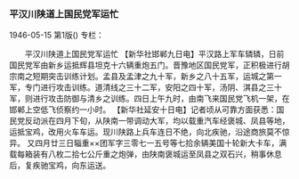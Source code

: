 ### 平汉川陕道上国民党军运忙

1946-05-15
第1版()
专栏：

　　平汉川陕道上国民党军运忙
    【新华社邯郸九日电】平汉路上军车辚辚，日前国民党军由新乡运抵辉县坦克十六辆重炮五门。晋豫地区国民党军，正积极进行胡宗南之短期突击训练计划。孟县及孟津之九十军，新乡之八十五军，运城之第一军，专门进行攻击训练。道清线之三十二军，安阳之四十军，汤阴、淇县之三十军，则进行攻击防御与清乡之训练。四日上午九时，由南飞来国民党飞机一架，在邯郸上空低飞侦察约一小时。
    【新华社延安十日电】记者顷从可靠方面获悉：国民党反动派在四月下旬，从陕南一带调动大军，均以载重汽车经褒城、凤县等地，运抵宝鸡，改用火车车运。现川陕路上兵车连日不绝，向北疾驰，沿途商旅莫不惊异。
    又四月廿三日辎重××团军字三零七一五号等七拾余辆美国十轮新大卡车，满载每箱装有八枚二拾七公斤重之炮弹，由陕南褒城运至凤县之双石兴，稍事休息后，复疾驰宝鸡，向东运送。
